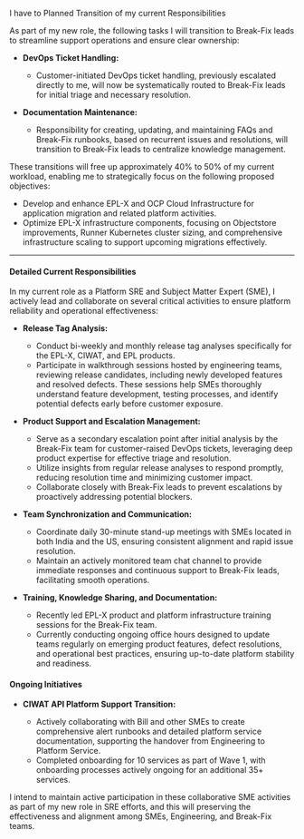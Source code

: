 I have to Planned Transition of my current Responsibilities

As part of my new role, the following tasks I will transition to Break-Fix leads to streamline support operations and ensure clear ownership:

* **DevOps Ticket Handling:**

  * Customer-initiated DevOps ticket handling, previously escalated directly to me, will now be systematically routed to Break-Fix leads for initial triage and necessary resolution.

* **Documentation Maintenance:**

  * Responsibility for creating, updating, and maintaining FAQs and Break-Fix runbooks, based on recurrent issues and resolutions, will transition to Break-Fix leads to centralize knowledge management.

These transitions will free up approximately 40% to 50% of my current workload, enabling me to strategically focus on the following proposed objectives:

* Develop and enhance EPL-X and OCP Cloud Infrastructure for application migration and related platform activities.
* Optimize EPL-X infrastructure components, focusing on Objectstore improvements, Runner Kubernetes cluster sizing, and comprehensive infrastructure scaling to support upcoming migrations effectively.

---

#### Detailed Current Responsibilities

In my current role as a Platform SRE and Subject Matter Expert (SME), I actively lead and collaborate on several critical activities to ensure platform reliability and operational effectiveness:

* **Release Tag Analysis:**

  * Conduct bi-weekly and monthly release tag analyses specifically for the EPL-X, CIWAT, and EPL products.
  * Participate in walkthrough sessions hosted by engineering teams, reviewing release candidates, including newly developed features and resolved defects. These sessions help SMEs thoroughly understand feature development, testing processes, and identify potential defects early before customer exposure.

* **Product Support and Escalation Management:**

  * Serve as a secondary escalation point after initial analysis by the Break-Fix team for customer-raised DevOps tickets, leveraging deep product expertise for effective triage and resolution.
  * Utilize insights from regular release analyses to respond promptly, reducing resolution time and minimizing customer impact.
  * Collaborate closely with Break-Fix leads to prevent escalations by proactively addressing potential blockers.

* **Team Synchronization and Communication:**

  * Coordinate daily 30-minute stand-up meetings with SMEs located in both India and the US, ensuring consistent alignment and rapid issue resolution.
  * Maintain an actively monitored team chat channel to provide immediate responses and continuous support to Break-Fix leads, facilitating smooth operations.

* **Training, Knowledge Sharing, and Documentation:**

  * Recently led EPL-X product and platform infrastructure training sessions for the Break-Fix team.
  * Currently conducting ongoing office hours designed to update teams regularly on emerging product features, defect resolutions, and operational best practices, ensuring up-to-date platform stability and readiness.

#### Ongoing Initiatives

* **CIWAT API Platform Support Transition:**

  * Actively collaborating with Bill and other SMEs to create comprehensive alert runbooks and detailed platform service documentation, supporting the handover from Engineering to Platform Service.
  * Completed onboarding for 10 services as part of Wave 1, with onboarding processes actively ongoing for an additional 35+ services.

I intend to maintain active participation in these collaborative SME activities as part of my new role in SRE efforts, and this will preserving the effectiveness and alignment among SMEs, Engineering, and Break-Fix teams.

